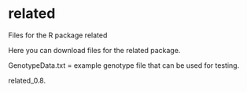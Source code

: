 related
=======

Files for the R package related

Here you can download files for the related package.

GenotypeData.txt = example genotype file that can be used for testing.

related_0.8.
